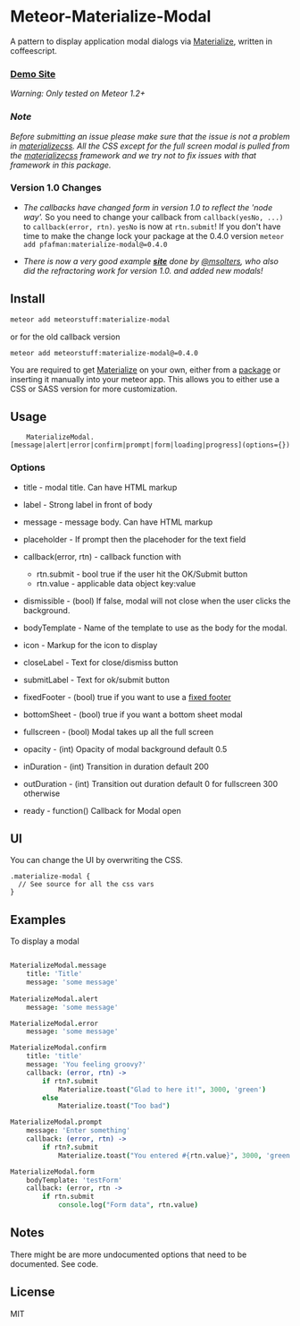 Meteor-Materialize-Modal
========================

A pattern to display application modal dialogs via [Materialize](http://materializecss.com), written in coffeescript.

### [Demo Site](http://materializemodal.meteor.com)

*Warning: Only tested on Meteor 1.2+*

### *Note*
*Before submitting an issue please make sure that the issue is not a problem in [*materializecss*](http://materializecss.com).  All the CSS except for the full screen modal is pulled from the 
[*materializecss*](http://materializecss.com) framework and we try not to fix issues with that framework in this package.*

### Version 1.0 Changes
* *The callbacks have changed form in version 1.0 to reflect the 'node way'.*  So you need to change your callback from `callback(yesNo, ...)` to `callback(error, rtn)`.  `yesNo` is now at `rtn.submit`!  If you don't have time to make the change lock your package at the 0.4.0 version `meteor add pfafman:materialize-modal@=0.4.0`

* *There is now a very good example [***site***](http://materializemodal.meteor.com) done by [*@msolters*](https://github.com/msolters), who also did the refractoring work for version 1.0. and added new modals!*

## Install

```bash
meteor add meteorstuff:materialize-modal
```

or for the old callback version

```
meteor add meteorstuff:materialize-modal@=0.4.0
```

You are required to get [Materialize](http://materializecss.com) on your own, either from a [package](https://atmospherejs.com/materialize/materialize) or inserting it manually into your meteor app.  This allows you to either use a CSS or SASS version for more customization.


## Usage

```
	MaterializeModal.[message|alert|error|confirm|prompt|form|loading|progress](options={})
```

### Options

* title - modal title. Can have HTML markup
* label - Strong label in front of body
* message - message body.  Can have HTML markup
* placeholder - If prompt then the placehoder for the text field
* callback(error, rtn) - callback function with 
	* rtn.submit - bool true if the user hit the OK/Submit button
	* rtn.value - applicable data object key:value
	
* dismissible - (bool) If false, modal will not close when the user clicks the background.
* bodyTemplate - Name of the template to use as the body for the modal.
* icon - Markup for the icon to display
* closeLabel - Text for close/dismiss button
* submitLabel - Text for ok/submit button
* fixedFooter - (bool) true if you want to use a [fixed footer](http://materializecss.com/modals.html#fixed-footer)
* bottomSheet - (bool) true if you want a bottom sheet modal
* fullscreen - (bool) Modal takes up all the full screen
* opacity - (int) Opacity of modal background default 0.5
* inDuration - (int) Transition in duration default 200
* outDuration - (int) Transition out duration default 0 for fullscreen 300 otherwise
* ready - function() Callback for Modal open


## UI
You can change the UI by overwriting the CSS.

```
.materialize-modal {
  // See source for all the css vars
}
```

## Examples


To display a modal

```coffeescript

MaterializeModal.message
    title: 'Title'
    message: 'some message'
    
MaterializeModal.alert
    message: 'some message'

MaterializeModal.error
    message: 'some message'

MaterializeModal.confirm
    title: 'title'
    message: 'You feeling groovy?'
    callback: (error, rtn) ->
    	if rtn?.submit
    	    Materialize.toast("Glad to here it!", 3000, 'green')
    	else
    		Materialize.toast("Too bad")

MaterializeModal.prompt
	message: 'Enter something'
	callback: (error, rtn) ->
		if rtn?.submit
			Materialize.toast("You entered #{rtn.value}", 3000, 'green')

MaterializeModal.form
	bodyTemplate: 'testForm'
	callback: (error, rtn ->
		if rtn.submit
			console.log("Form data", rtn.value)         
```	


## Notes

There might be are more undocumented options that need to be documented.  See code.

## License
MIT

